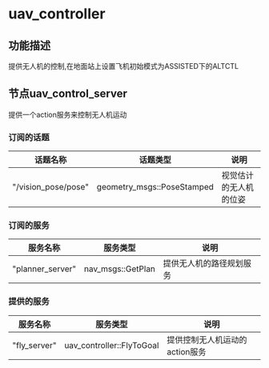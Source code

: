 uav_controller
========================
## 功能描述
提供无人机的控制,在地面站上设置飞机初始模式为ASSISTED下的ALTCTL
## 节点uav_control_server
提供一个action服务来控制无人机运动

### 订阅的话题
| 话题名称 | 话题类型 | 说明 |
|------------|------------|---------|
|"/vision_pose/pose" | geometry_msgs::PoseStamped | 视觉估计的无人机的位姿

### 订阅的服务
| 服务名称 | 服务类型 | 说明 |
|------------|------------|---------|
|"planner_server" | nav_msgs::GetPlan | 提供无人机的路径规划服务

### 提供的服务
| 服务名称 | 服务类型 | 说明 |
|------------|------------|---------|
|"fly_server" | uav_controller::FlyToGoal | 提供控制无人机运动的action服务